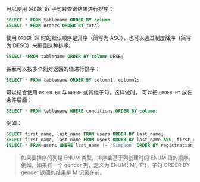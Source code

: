 可以使用 `ORDER BY` 子句对查询结果进行排序：

```sql
SELECT * FROM tablename ORDER BY column
SELECT * FROM orders ORDER BY total
```

使用 `ORDER BY` 时的默认顺序是升序（简写为 ASC），也可以通过制度降序（简写为 DESC）来颠倒这种排序。

```sql
SELECT *FROM tablename ORDER BY column DESE;
```

甚至可以按多个列对返回的值进行排序：

```sql
SELECT * FROM tablename ORDER BY column1, column2;
```

可以结合使用 `ORDER BY` 与 `WHERE` 或其他子句。这样做时， 可以把 `ORDER BY` 放在条件后面：

```sql
SELECT * FROM tablename WHERE conditions ORDER BY column;
```

例如：

```sql
SELECT first_name, last_name FROM users ORDER BY last_name;
SELECT first_name, last_name FROM users ORDER BY last_name ASC, first_name ASC;
SELECT * FROM users WHERE last_name != 'Simpson' ORDER BY registration_date DESC;
```

> 如果要排序的列是 ENUM 类型，排序会基于列创建时的 ENUM 值的顺序。例如，如果有一个 gender 列，定义为 ENUM('M', 'F')，子句 ORDER BY gender 返回的结果是 M 记录在前。

